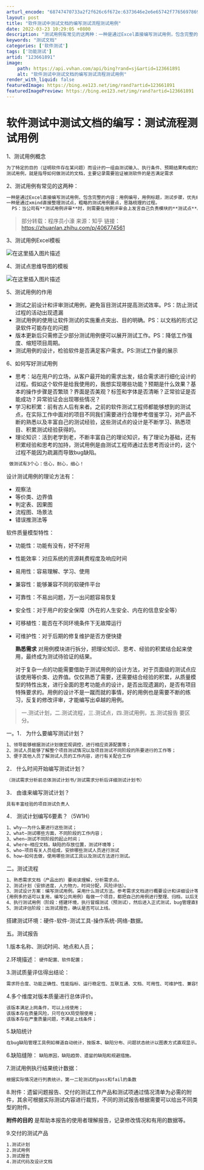 ```yaml
---
arturl_encode: "68747470733a2f2f626c6f672e:6373646e2e6e65742f77656978696e5f34333339323637362f:61727469636c652f64657461696c732f313233363631383931"
layout: post
title: "软件测试中测试文档的编写测试流程测试用例"
date: 2022-03-23 10:29:05 +0800
description: "测试用例有常见的这两种：一种是通过Excel直接编写测试用例，包含完整的内容：用例编号，用例标题，测"
keywords: "测试文档"
categories: ['软件测试']
tags: ['功能测试']
artid: "123661891"
image:
    path: https://api.vvhan.com/api/bing?rand=sj&artid=123661891
    alt: "软件测试中测试文档的编写测试流程测试用例"
render_with_liquid: false
featuredImage: https://bing.ee123.net/img/rand?artid=123661891
featuredImagePreview: https://bing.ee123.net/img/rand?artid=123661891
---
```


# 软件测试中测试文档的编写：测试流程测试用例

1、测试用例概念

```bash
为了特定的目的（证明软件存在某问题）而设计的一组由测试输入、执行条件、预期结果构成的文档
测试用例，就是指导如何做测试的文档，主要记录需要验证被测软件的是否满足需求

```

2、测试用例有常见的这两种：

```bash
一种是通过Excel直接编写测试用例，包含完整的内容：用例编号，用例标题，测试步骤，优先级，预期结果。
一种是通过xmind直接整理测试点，粗略的测试用例要点，思路梳理的过程。
  PS：当公司有**测试用例评审**时，则需要在用例评审会上发言自己负责模块的**测试点**。

```

> 部分转载：程序员小濠 来源：知乎 链接：https://zhuanlan.zhihu.com/p/406774561

3、测试用例Excel模板
  
![在这里插入图片描述](https://i-blog.csdnimg.cn/blog_migrate/f5df68fc67ddc5b56becaf8801e0deb9.png)
  
4、测试点思维导图的模板
  
![在这里插入图片描述](https://i-blog.csdnimg.cn/blog_migrate/51ba2c69af6321411a05dfa3e5ed39df.png)

5、测试用例的作用

* 测试之前设计和评审测试用例，避免盲目测试并提高测试效率。PS：防止测试过程的活动出现遗漏
* 测试用例的使用让软件测试的实施重点突出、目的明确。PS：以文档的形式记录软件可能存在的问题
* 版本更新后只需修正少部分测试用例便可以展开测试工作。PS：降低工作强度、缩短项目周期。
* 测试用例的设计，检验软件是否满足客户需求。PS:测试工作量的展示

6、如何写好测试用例

* 思考：站在用户的立场，从客户最开始的需求出发，结合需求进行细化设计的过程。假如这个软件是给我使用的，我想实现哪些功能？预期是什么效果？基本的操作步骤是否繁琐？界面是否美观？标签和字体是否清晰？正常验证是否能成功？异常验证会出现哪些情况？
* 学习和积累：前有古人后有来者。之前的软件测试工程师都能够想到的测试点，在实际工作中面对的项目不同我们需要进行合理参考借鉴学习，对产品不断的熟悉以及丰富自己的测试经验，这些测试点的设计是不断学习、熟悉项目、积累测试经验获得的。
* 理论知识：活到老学到老，不断丰富自己的理论知识，有了理论为基础，还有积累经验和思考的加持，测试用例是由测试工程师通过去思考而设计的，这个过程不能因为疏漏而导致bug缺陷。

```css
 做测试有3个心：信心，耐心，细心！

```

设计测试用例的理论方法有：

* 观察法
* 等价类、边界值
* 判定表、因果图
* 流程图、场景法
* 错误推测法等

软件质量模型特性：

* 功能性：功能有没有，好不好用
* 性能效率：对应系统的资源耗费程度及响应时间
* 易用性：容易理解、学习、使用
* 兼容性：能够兼容不同的软硬件平台
* 可靠性：不易出问题，万一出问题容易恢复
* 安全性：对于用户的安全保障（外在的人生安全、内在的信息安全等）
* 可移植性：能否在不同环境条件下无故障运行
* 可维护性：对于后期的修复维护是否方便快捷
    
  **熟悉需求**
  对用例模块进行拆分，把理论知识、思考、经验的积累结合起来使用，最终成为测试待验证的结果。
    
  对于复杂一点的功能需要借助于测试用例的设计方法，对于页面级的测试点应该使用等价类、边界值。仅仅熟悉了需要，还需要结合经验的积累，从质量模型的特性出发，进行全面的思考功能点的设计，是否出现遗漏的，是否有项目特殊要求的。用例的设计不是一蹴而就的事情，好的用例也是需要不断的练习，反复的修改评审，才能编写出卓越的用例。

> 一.测试计划，二.测试流程，三.测试点，四.测试用例，五.测试报告 要区分。

一。1． 为什么要编写测试计划？

```bash
1、领导能够根据测试计划做宏观调控，进行相应资源配置等；
2、测试人员能够了解整个项目测试情况以及项目测试不同阶段的所要进行的工作等；
3、便于其他人员了解测试人员的工作内容，进行有关配合工作

```

2． 什么时间开始编写测试计划？

```bash
（测试需求分析前总体测试计划书/测试需求分析后详细测试计划书）

```

3． 由谁来编写测试计划？

```bash
具有丰富经验的项目测试负责人

```

4． 测试计划编写6要素？（5W1H）

```bash
1、why——为什么要进行这些测试；
2、what—测试哪些方面，不同阶段的工作内容；
3、when—测试不同阶段的起止时间；
4、where—相应文档，缺陷的存放位置，测试环境等；
5、who—项目有关人员组成，安排哪些测试人员进行测试
6、how—如何去做，使用哪些测试工具以及测试方法进行测试。

```

二。测试流程

```bash
1、熟悉需求文档（产品出的）要阅读理解，分析需求点。
2、测试计划（安排进度，人力物力，时间分配，风险评估）。
3、测试设计方案：编写测试用例。采用什么测试方法。参考需求文档进行概要设计和详细设计等文档，用例编写完成之后会进行评审。
{用例多的话可以复用，编写公共用例）每做一个项目，都把自己的用例进行整理、归档，以后无论去哪里，遇到类似的项目和功能点，都能拿出来修改复用，大大节省了用例编写时间。个人认为功能测试的经验重要积累点就为测试经验和手里面的公共用例。}
4、执行测试用例（阶段：搭建环境，执行冒烟测试（预测试），然后进入正式测试，bug管理直到测试结束。
5、测试评估阶段：出测试报告，确认是否可以上线。

```

搭建测试环境：硬件-软件-测试工具-操作系统-网络-数据。

五。测试报告
  
1.版本名称、测试时间、地点和人员；
  
2.环境描述：
`硬件配置、软件配置；`
  
3.测试质量评估得出结论：

```bash
需求符合度、功能正确性、性能指标、运行稳定性、互联互通、文档、可用性、可维护性、兼容性、风险评估等

```

4.多个维度对版本质量进行总体评价。

```bash
该版本满足上网条件，可以上线使用；
该版本存在质量风险，只可在XX局受限使用；
该版本存在严重质量问题，不满足上线条件；

```

5.缺陷统计

```bash
在bug缺陷管理工具例如禅道自动统计，按版本、缺陷分布、问题状态统计以图表方式直观显示。

```

6.缺陷缝隙：
`缺陷原因，缺陷趋势、遗留的缺陷和规避措施。`
  
7.测试用例执行结果统计数据：

```bash
根据实际情况进行列表统计。第一二轮测试的pass和fail的条数

```

8.附件：遗留问题报告、交付的测试工作产品和测试项通过情况清单为必需的附件，其余可根据实际测试内容进行裁剪，不同的测试报告根据需要可以给出不同类型的附件。
  
**附件的目的**
是帮助本报告的使用者理解报告，记录修改情况和有用的数据等。
  
9.交付的测试产品

```bash
1.测试计划
2.测试用例
3.测试报告
4.测试代码及设计文档

```
